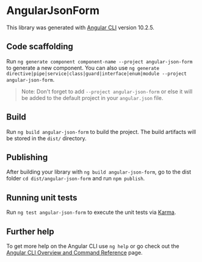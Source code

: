 # AngularJsonForm

This library was generated with [Angular CLI](https://github.com/angular/angular-cli) version 10.2.5.

## Code scaffolding

Run `ng generate component component-name --project angular-json-form` to generate a new component. You can also use `ng generate directive|pipe|service|class|guard|interface|enum|module --project angular-json-form`.
> Note: Don't forget to add `--project angular-json-form` or else it will be added to the default project in your `angular.json` file. 

## Build

Run `ng build angular-json-form` to build the project. The build artifacts will be stored in the `dist/` directory.

## Publishing

After building your library with `ng build angular-json-form`, go to the dist folder `cd dist/angular-json-form` and run `npm publish`.

## Running unit tests

Run `ng test angular-json-form` to execute the unit tests via [Karma](https://karma-runner.github.io).

## Further help

To get more help on the Angular CLI use `ng help` or go check out the [Angular CLI Overview and Command Reference](https://angular.io/cli) page.
